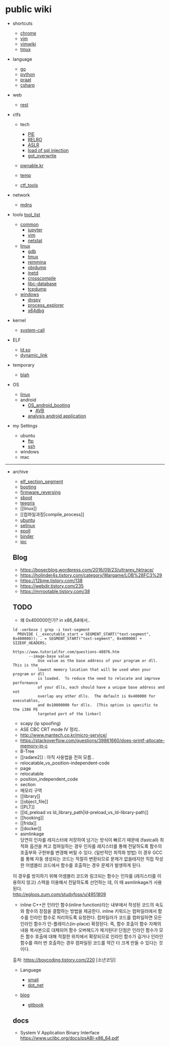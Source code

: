 # public wiki

* shortcuts
    - [chrome](shortcuts_chrome.md) 
    - [vim](shortcuts_vim.md)
    - [vimwiki](shortcuts_vimwiki.md)
    - [tmux](shortcuts_tmux.md) 

* language
    * [go](go.md)
    * [python](python.md)
    * [praat](praat.md)
    * [csharp](csharp.md)

* web
    * [rest](rest.md)

* ctfs
    * tech
        * [PIE](ctfs_tech_pie.md) 
        * [RELRO](ctfs_tech_relro.md)
        * [ASLR](ctfs_tech_aslr.md)
        * [load of sql injection](ctfs_tech_load_of_sql_injection.md)
        * [got_overwrite](ctfs_tech_got_overwrite.md)

    * [pwnable.kr](pwnable.kr.md)
    * [temp](temp.md)
    * [ctf_tools](ctf_tools.md)

* network
    * [mdns](mdns.md)

* tools
    [tool_list](tools_tool_list.md)
    * [common](tools_common.md)
        * [jupyter](tools_common_jupyter.md)
        * [vim](tools_common_vim.md)
        * [netstat](netstat.md)
    * [linux](tools_linux.md)
        * [gdb](gdb.md)
        * [tmux](tmux.md)
        * [remmina](remmina.md)
        * [objdump](objdump.md)
        * [inetd](inetd.md)
        * [crosscompile](crosscompile.md)
        * [libc-database](tools_linux_libc-database.md)
        * [tcpdump](tcpdump.md)
    * [windows](tools_windows.md)
        * [dnspy](dnspy.md)
        * [process_explorer](process_explorer.md)
        * [x64dbg](tools_windows_x64dbg.md)

* kernel
	* [system-call](kernel_system-call.md)

* ELF
    * [ld.so](elf_ld.so.md)
    * [dynamic_link](elf_dynamic_link.md)

* temporary 
    * [blah](blah.md)

* OS
    * [linux](OS_linux.md)
    * android 
        * [OS_android_booting](OS_android_booting.md)
            *  [AVB](OS_android_booting_AVB.md)
        * [analysis android application](OS_android_apk.md)
        

* my Settings
    * ubuntu
        * [ftp](settings_ubuntu_ftp.md)
        * [ssh](settings_ubuntu_ssh.md) 
    * windows
    * mac

----------------------------------------------------------------------

* archive

    * [elf_section_segment](elf_section_segment.md)
    * [booting](booting.md) 
    * [firmware_reversing](firmware_reversing.md)
    * [sboot](sboot.md)
    * [teegris](teegris.md)
    - [[linux]]
    - [[컴파일과정|compile_process]]
    - [ubuntu](ubuntu.md)
    - [selinux](selinux.md)
    - [epoll](epoll.md)
    - [binder](bind.md)
    - [ipc](ipc.md)
   

    ## Blog 
    - <https://bpsecblog.wordpress.com/2016/09/23/ultrarev_hktrace/>
    - <https://holinder4s.tistory.com/category/Wargame/LOB%28FC3%29>
    - <https://12bme.tistory.com/138>
    - <https://webdir.tistory.com/235>
    - <https://mrrootable.tistory.com/38>

    ## TODO
    - 왜 0x400000인가? in x86_64에서..
    ```
    ld -verbose | grep -i text-segment
      PROVIDE (__executable_start = SEGMENT_START("text-segment", 0x400000)); . = SEGMENT_START("text-segment", 0x400000) + SIZEOF_HEADERS;

    https://www.tutorialfor.com/questions-48876.htm
           --image-base value
               Use value as the base address of your program or dll.  This is the
               lowest memory location that will be used when your program or dll
               is loaded.  To reduce the need to relocate and improve performance
               of your dlls, each should have a unique base address and not
               overlap any other dlls.  The default is 0x400000 for executables,
               and 0x10000000 for dlls.  [This option is specific to the i386 PE
               targeted port of the linker]

    ```
    - scapy (ip spoofing)
    -  ASE CBC CRT mode IV 정리..
    - <http://www.mantech.co.kr/micro-service/>
    - <https://stackoverflow.com/questions/39861660/does-printf-allocate-memory-in-c>
    - B-Tree
    - [[radare2]]  :  아직 사용법을 전혀 모름.. 
    - relocatable_vs_position-independent-code
    - page
    - relocatable
    - position_independent_code
    - section 
    - 메모리 구역
    - [[library]]
    - [[object_file]]
    - [[PLT]]
    - [[ld_preload vs ld_library_path|ld-preload_vs_ld-library-path]]
    - [[hooking]]
    - [[frida]]
    - [[docker]]
    - asmlinkage  
    당연히 인자를 레지스터에 저장하여 넘기는 방식이 빠르기 때문에 (fastcall)
    최적화 옵션을 켜고 컴파일하는 경우 인자를 레지스터를 통해 전달하도록
    함수의 호출부와 구현부를 변경해 버릴 수 있다. (일반적인 최적화 방법)
    이 경우 GCC를 통해 자동 생성되는 코드는 적절히 변환되므로 문제가 없을테지만
    직접 작성한 어셈블리 코드에서 함수를 호출하는 경우 문제가 발생하게 된다.

    이 경우를 방지하기 위해 어셈블리 코드와 링크되는 함수는
    인자를 (레지스터를 이용하지 않고) 스택을 이용해서 전달하도록
    선언하는 데, 이 때 asmlinkage가 사용된다.  
    http://egloos.zum.com/studyfoss/v/4951809

    - inline 
    C++은 인라인 함수(inline function)라는 내부에서 작성된 코드의 속도와 함수의 장점을 결합하는 방법을 제공한다. inline 키워드는 컴파일러에서 함수를 인라인 함수로 처리하도록 요청한다. 컴파일러가 코드를 컴파일하면 모든 인라인 함수가 인-플레이스(in-place) 확장된다. 즉, 함수 호출이 함수 자체의 내용 복사본으로 대체되어 함수 오버헤드가 제거된다! 단점은 인라인 함수가 모든 함수 호출에 대해 적절한 위치에서 확장되므로 인라인 함수가 길거나 인라인 함수를 여러 번 호출하는 경우 컴파일된 코드를 약간 더 크게 만들 수 있다는 것이다.

    출처: https://boycoding.tistory.com/220 [소년코딩]  


    * Language
        * [smali](smali.md)
        * [dot_net](dot_net.md)

    * [blog](blog.md) 
        * [gitbook](blog_gitbook.md)





    ## docs 
    - System V Application Binary Interface <https://www.uclibc.org/docs/psABI-x86_64.pdf>
